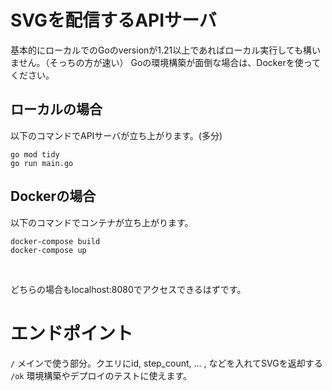 # SVGを配信するAPIサーバ

基本的にローカルでのGoのversionが1.21以上であればローカル実行しても構いません。（そっちの方が速い）
Goの環境構築が面倒な場合は、Dockerを使ってください。

## ローカルの場合
以下のコマンドでAPIサーバが立ち上がります。(多分)
```
go mod tidy
go run main.go
```

## Dockerの場合
以下のコマンドでコンテナが立ち上がります。
```
docker-compose build
docker-compose up
```

<br/>

どちらの場合もlocalhost:8080でアクセスできるはずです。

# エンドポイント
```/``` メインで使う部分。クエリにid, step_count, ... , などを入れてSVGを返却する
```/ok``` 環境構築やデプロイのテストに使えます。


